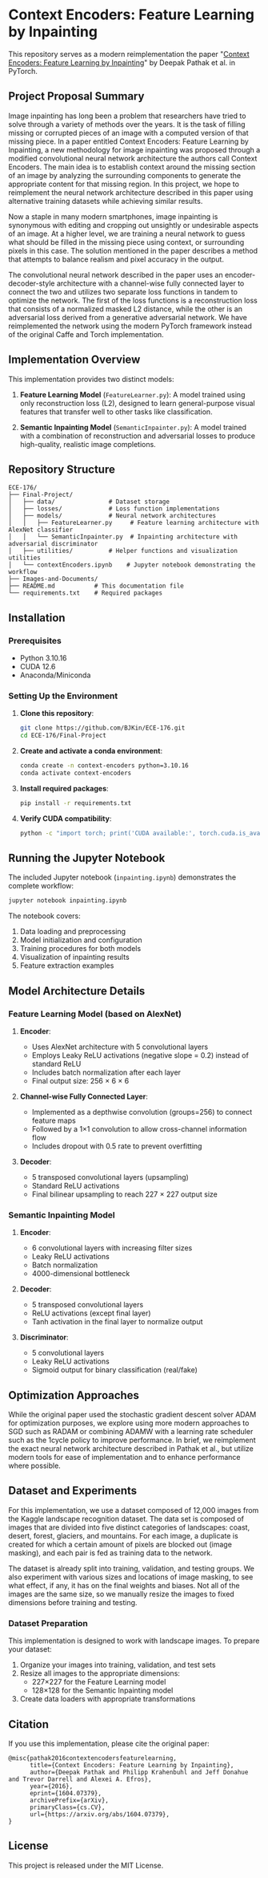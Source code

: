 # Context Encoders: Feature Learning by Inpainting

This repository serves as a modern reimplementation the paper "[Context Encoders: Feature Learning by Inpainting](https://arxiv.org/abs/1604.07379)" by Deepak Pathak et al. in PyTorch.

## Project Proposal Summary

Image inpainting has long been a problem that researchers have tried to solve through a variety of methods over the years. It is the task of filling missing or corrupted pieces of an image with a computed version of that missing piece. In a paper entitled Context Encoders: Feature Learning by Inpainting, a new methodology for image inpainting was proposed through a modified convolutional neural network architecture the authors call Context Encoders. The main idea is to establish context around the missing section of an image by analyzing the surrounding components to generate the appropriate content for that missing region. In this project, we hope to reimplement the neural network architecture described in this paper using alternative training datasets while achieving similar results.

Now a staple in many modern smartphones, image inpainting is synonymous with editing and cropping out unsightly or undesirable aspects of an image. At a higher level, we are training a neural network to guess what should be filled in the missing piece using context, or surrounding pixels in this case. The solution mentioned in the paper describes a method that attempts to balance realism and pixel accuracy in the output.

The convolutional neural network described in the paper uses an encoder-decoder-style architecture with a channel-wise fully connected layer to connect the two and utilizes two separate loss functions in tandem to optimize the network. The first of the loss functions is a reconstruction loss that consists of a normalized masked L2 distance, while the other is an adversarial loss derived from a generative adversarial network. We have reimplemented the network using the modern PyTorch framework instead of the original Caffe and Torch implementation.

## Implementation Overview

This implementation provides two distinct models:

1. **Feature Learning Model** (`FeatureLearner.py`): A model trained using only reconstruction loss (L2), designed to learn general-purpose visual features that transfer well to other tasks like classification.

2. **Semantic Inpainting Model** (`SemanticInpainter.py`): A model trained with a combination of reconstruction and adversarial losses to produce high-quality, realistic image completions.

## Repository Structure

```
ECE-176/
├── Final-Project/
│   ├── data/               # Dataset storage
│   ├── losses/             # Loss function implementations
│   ├── models/             # Neural network architectures
│   │   ├── FeatureLearner.py     # Feature learning architecture with AlexNet classifier
│   │   └── SemanticInpainter.py  # Inpainting architecture with adversarial discriminator
│   ├── utilities/          # Helper functions and visualization utilities
│   └── contextEncoders.ipynb    # Jupyter notebook demonstrating the workflow
├── Images-and-Documents/
├── README.md           # This documentation file
└── requirements.txt    # Required packages
```

## Installation

### Prerequisites

- Python 3.10.16
- CUDA 12.6
- Anaconda/Miniconda

### Setting Up the Environment

1. **Clone this repository**:
   ```bash
   git clone https://github.com/BJKin/ECE-176.git
   cd ECE-176/Final-Project
   ```

2. **Create and activate a conda environment**:
   ```bash
   conda create -n context-encoders python=3.10.16
   conda activate context-encoders
   ```

3. **Install required packages**:
   ```bash
   pip install -r requirements.txt
   ```

4. **Verify CUDA compatibility**:
   ```bash
   python -c "import torch; print('CUDA available:', torch.cuda.is_available()); print('CUDA version:', torch.version.cuda)"
   ```
## Running the Jupyter Notebook

The included Jupyter notebook (`inpainting.ipynb`) demonstrates the complete workflow:

```bash
jupyter notebook inpainting.ipynb
```

The notebook covers:
1. Data loading and preprocessing
2. Model initialization and configuration
3. Training procedures for both models
4. Visualization of inpainting results
5. Feature extraction examples

## Model Architecture Details

### Feature Learning Model (based on AlexNet)

1. **Encoder**:
   - Uses AlexNet architecture with 5 convolutional layers
   - Employs Leaky ReLU activations (negative slope = 0.2) instead of standard ReLU
   - Includes batch normalization after each layer
   - Final output size: 256 × 6 × 6

2. **Channel-wise Fully Connected Layer**:
   - Implemented as a depthwise convolution (groups=256) to connect feature maps
   - Followed by a 1×1 convolution to allow cross-channel information flow
   - Includes dropout with 0.5 rate to prevent overfitting

3. **Decoder**:
   - 5 transposed convolutional layers (upsampling)
   - Standard ReLU activations
   - Final bilinear upsampling to reach 227 × 227 output size

### Semantic Inpainting Model

1. **Encoder**:
   - 6 convolutional layers with increasing filter sizes
   - Leaky ReLU activations
   - Batch normalization
   - 4000-dimensional bottleneck

2. **Decoder**:
   - 5 transposed convolutional layers
   - ReLU activations (except final layer)
   - Tanh activation in the final layer to normalize output

3. **Discriminator**:
   - 5 convolutional layers
   - Leaky ReLU activations
   - Sigmoid output for binary classification (real/fake)

## Optimization Approaches

While the original paper used the stochastic gradient descent solver ADAM for optimization purposes, we explore using more modern approaches to SGD such as RADAM or combining ADAMW with a learning rate scheduler such as the 1cycle policy to improve performance. In brief, we reimplement the exact neural network architecture described in Pathak et al., but utilize modern tools for ease of implementation and to enhance performance where possible.

## Dataset and Experiments

For this implementation, we use a dataset composed of 12,000 images from the Kaggle landscape recognition dataset. The data set is composed of images that are divided into five distinct categories of landscapes: coast, desert, forest, glaciers, and mountains. For each image, a duplicate is created for which a certain amount of pixels are blocked out (image masking), and each pair is fed as training data to the network.

The dataset is already split into training, validation, and testing groups. We also experiment with various sizes and locations of image masking, to see what effect, if any, it has on the final weights and biases. Not all of the images are the same size, so we manually resize the images to fixed dimensions before training and testing.

### Dataset Preparation

This implementation is designed to work with landscape images. To prepare your dataset:

1. Organize your images into training, validation, and test sets
2. Resize all images to the appropriate dimensions:
   - 227×227 for the Feature Learning model
   - 128×128 for the Semantic Inpainting model
3. Create data loaders with appropriate transformations

## Citation

If you use this implementation, please cite the original paper:

```
@misc{pathak2016contextencodersfeaturelearning,
      title={Context Encoders: Feature Learning by Inpainting}, 
      author={Deepak Pathak and Philipp Krahenbuhl and Jeff Donahue and Trevor Darrell and Alexei A. Efros},
      year={2016},
      eprint={1604.07379},
      archivePrefix={arXiv},
      primaryClass={cs.CV},
      url={https://arxiv.org/abs/1604.07379}, 
}
```

## License

This project is released under the MIT License.

